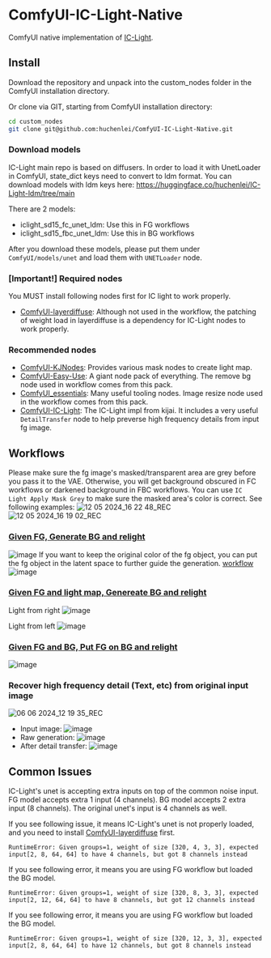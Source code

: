 # ComfyUI-IC-Light-Native
ComfyUI native implementation of [IC-Light](https://github.com/lllyasviel/IC-Light).

## Install
Download the repository and unpack into the custom_nodes folder in the ComfyUI installation directory.

Or clone via GIT, starting from ComfyUI installation directory:
```bash
cd custom_nodes
git clone git@github.com:huchenlei/ComfyUI-IC-Light-Native.git
```

### Download models
IC-Light main repo is based on diffusers. In order to load it with UnetLoader in ComfyUI, state_dict keys need to convert to ldm format. You can download models with ldm keys here: https://huggingface.co/huchenlei/IC-Light-ldm/tree/main

There are 2 models:
- iclight_sd15_fc_unet_ldm: Use this in FG workflows
- iclight_sd15_fbc_unet_ldm: Use this in BG workflows

After you download these models, please put them under `ComfyUI/models/unet` and load them with `UNETLoader` node.

### [Important!] Required nodes
You MUST install following nodes first for IC light to work properly.
- [ComfyUI-layerdiffuse](https://github.com/huchenlei/ComfyUI-layerdiffuse): Although not used in the workflow, the patching of weight load in layerdiffuse is a dependency for IC-Light nodes to work properly.
  
### Recommended nodes
- [ComfyUI-KJNodes](https://github.com/kijai/ComfyUI-KJNodes): Provides various mask nodes to create light map.
- [ComfyUI-Easy-Use](https://github.com/yolain/ComfyUI-Easy-Use): A giant node pack of everything. The remove bg node used in workflow comes from this pack.
- [ComfyUI_essentials](https://github.com/cubiq/ComfyUI_essentials): Many useful tooling nodes. Image resize node used in the workflow comes from this pack.
- [ComfyUI-IC-Light](https://github.com/kijai/ComfyUI-IC-Light): The IC-Light impl from kijai. It includes a very useful `DetailTransfer` node to help preverse high frequency details from input fg image.

## Workflows
Please make sure the fg image's masked/transparent area are grey before you pass it to the VAE. Otherwise, you will get background obscured in FC workflows or
darkened background in FBC workflows. You can use `IC Light Apply Mask Grey` to make sure the masked area's color is correct. See following examples:
![12 05 2024_16 22 48_REC](https://github.com/huchenlei/ComfyUI-IC-Light-Native/assets/20929282/702c7b3a-54f7-44e2-a6d7-39220aa6ffef)
![12 05 2024_16 19 02_REC](https://github.com/huchenlei/ComfyUI-IC-Light-Native/assets/20929282/6d2d504f-65be-47cb-9597-2e64fe239939)

### [Given FG, Generate BG and relight](https://github.com/huchenlei/ComfyUI-IC-Light/blob/main/examples/fg.json)
![image](https://github.com/huchenlei/ComfyUI-IC-Light-Native/assets/20929282/6b801a2d-f37c-44f4-b52d-ad7de1748f8e)
If you want to keep the original color of the fg object, you can put the fg object in the latent space to further guide the generation. [workflow](https://github.com/huchenlei/ComfyUI-IC-Light-Native/blob/main/examples/ic_light_preserve_color.json)
![image](https://github.com/huchenlei/ComfyUI-IC-Light-Native/assets/20929282/6fb8c01e-727c-4fa7-b72f-f91ea3dce004)

### [Given FG and light map, Genereate BG and relight](https://github.com/huchenlei/ComfyUI-IC-Light/blob/main/examples/fg_lightmap.json)
Light from right
![image](https://github.com/huchenlei/ComfyUI-IC-Light-Native/assets/20929282/045e4f0e-6083-496f-af32-41de4821afbf)

Light from left
![image](https://github.com/huchenlei/ComfyUI-IC-Light-Native/assets/20929282/74750b9e-bda7-43f7-944f-d75cb7b5fb7e)

### [Given FG and BG, Put FG on BG and relight](https://github.com/huchenlei/ComfyUI-IC-Light/blob/main/examples/fg_bg_combine.json)
![image](https://github.com/huchenlei/ComfyUI-IC-Light-Native/assets/20929282/ea87538a-15d8-43d8-874d-bcddab9f4f0e)

### Recover high frequency detail (Text, etc) from original input image
![06 06 2024_12 19 35_REC](https://github.com/huchenlei/ComfyUI-IC-Light-Native/assets/20929282/7fbd66e9-5468-4644-9edb-abbc5aa55b77)
- Input image:
  ![image](https://github.com/huchenlei/ComfyUI-IC-Light-Native/assets/20929282/ebdd9f49-41ee-47e3-a334-299fd1ee0385)
- Raw generation:
  ![image](https://github.com/huchenlei/ComfyUI-IC-Light-Native/assets/20929282/040a59ff-1aaf-4df9-bb00-1e50ae67db1e)
- After detail transfer:
  ![image](https://github.com/huchenlei/ComfyUI-IC-Light-Native/assets/20929282/86ddfc4d-7077-43ea-979f-8dcf243aaaf9)

## Common Issues
IC-Light's unet is accepting extra inputs on top of the common noise input. FG model accepts extra 1 input (4 channels). BG model accepts 2 extra input (8 channels).
The original unet's input is 4 channels as well. 

If you see following issue, it means IC-Light's unet is not properly loaded, and you need to install [ComfyUI-layerdiffuse](https://github.com/huchenlei/ComfyUI-layerdiffuse) first.
```
RuntimeError: Given groups=1, weight of size [320, 4, 3, 3], expected input[2, 8, 64, 64] to have 4 channels, but got 8 channels instead
```

If you see following error, it means you are using FG workflow but loaded the BG model.
```
RuntimeError: Given groups=1, weight of size [320, 8, 3, 3], expected input[2, 12, 64, 64] to have 8 channels, but got 12 channels instead
```

If you see following error, it means you are using FG workflow but loaded the BG model.
```
RuntimeError: Given groups=1, weight of size [320, 12, 3, 3], expected input[2, 8, 64, 64] to have 12 channels, but got 8 channels instead
```
